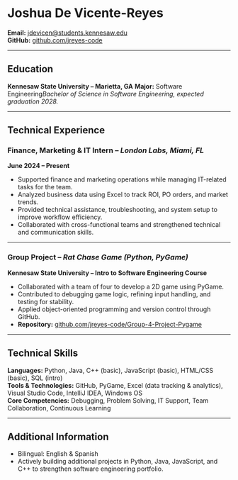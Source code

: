 # Joshua De Vicente-Reyes
**Email:** jdevicen@students.kennesaw.edu  
**GitHub:** [github.com/jreyes-code](https://github.com/jreyes-code)

---

## Education
**Kennesaw State University – Marietta, GA**
**Major:** Software Engineering*Bachelor of Science in Software Engineering, expected graduation 2028.*

---

## Technical Experience

### Finance, Marketing & IT Intern – *London Labs, Miami, FL*  
**June 2024 – Present**  
- Supported finance and marketing operations while managing IT-related tasks for the team.  
- Analyzed business data using Excel to track ROI, PO orders, and market trends.  
- Provided technical assistance, troubleshooting, and system setup to improve workflow efficiency.  
- Collaborated with cross-functional teams and strengthened technical and communication skills.  

---

### Group Project – *Rat Chase Game (Python, PyGame)*  
**Kennesaw State University – Intro to Software Engineering Course**  
- Collaborated with a team of four to develop a 2D game using PyGame.  
- Contributed to debugging game logic, refining input handling, and testing for stability.  
- Applied object-oriented programming and version control through GitHub.  
- **Repository:** [github.com/jreyes-code/Group-4-Project-Pygame](https://github.com/jreyes-code/Group-4-Project-Pygame)

---

## Technical Skills
**Languages:** Python, Java, C++ (basic), JavaScript (basic), HTML/CSS (basic), SQL (intro)  
**Tools & Technologies:** GitHub, PyGame, Excel (data tracking & analytics), Visual Studio Code, IntelliJ IDEA, Windows OS  
**Core Competencies:** Debugging, Problem Solving, IT Support, Team Collaboration, Continuous Learning  

---

## Additional Information
- Bilingual: English & Spanish  
- Actively building additional projects in Python, Java, JavaScript, and C++ to strengthen software engineering portfolio.  
